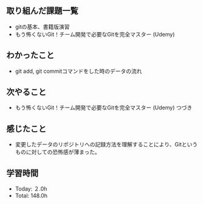 ## 取り組んだ課題一覧
- gitの基本、書籍版演習
- もう怖くないGit！チーム開発で必要なGitを完全マスター (Udemy)
## わかったこと
- git add, git commitコマンドをした時のデータの流れ
## 次やること
- もう怖くないGit！チーム開発で必要なGitを完全マスター (Udemy) つづき
## 感じたこと
- 変更したデータのリポジトリへの記録方法を理解することにより、Gitというものに対しての恐怖感が薄まった。
## 学習時間
- Today: ２.0h
- Total: 148.0h
